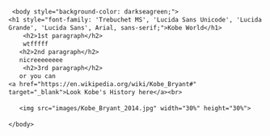 <!DOCTYPE html>
<html>
    <head>
 <title>Kobe Bean Bryant</title>
 </head>

     <body style="background-color: darkseagreen;">
    <h1 style="font-family: 'Trebuchet MS', 'Lucida Sans Unicode', 'Lucida Grande', 'Lucida Sans', Arial, sans-serif;">Kobe World</h1>
        <h2>1st paragraph</h2>
        wtfffff
       <h2>2nd paragraph</h2>
       nicreeeeeeee
        <h2>3rd paragraph</h2>
       or you can
    <a href="https://en.wikipedia.org/wiki/Kobe_Bryant#"
    target="_blank">Look Kobe's History here</a><br>

       <img src="images/Kobe_Bryant_2014.jpg" width="30%" height="30%">

    </body>
</html>
